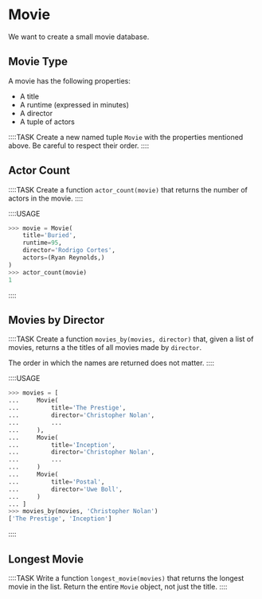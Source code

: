 # Movie

We want to create a small movie database.

## Movie Type

A movie has the following properties:

* A title
* A runtime (expressed in minutes)
* A director
* A tuple of actors

::::TASK
Create a new named tuple `Movie` with the properties mentioned above.
Be careful to respect their order.
::::

## Actor Count

::::TASK
Create a function `actor_count(movie)` that returns the number of actors in the movie.
::::

::::USAGE

```python
>>> movie = Movie(
    title='Buried',
    runtime=95,
    director='Rodrigo Cortes',
    actors=(Ryan Reynolds,)
)
>>> actor_count(movie)
1
```

::::

## Movies by Director

::::TASK
Create a function `movies_by(movies, director)` that, given a list of movies, returns a the titles of all movies made by `director`.

The order in which the names are returned does not matter.
::::

::::USAGE

```python
>>> movies = [
...     Movie(
...         title='The Prestige',
...         director='Christopher Nolan',
...         ...
...     ),
...     Movie(
...         title='Inception',
...         director='Christopher Nolan',
...         ...
...     )
...     Movie(
...         title='Postal',
...         director='Uwe Boll',
...     )
... ]
>>> movies_by(movies, 'Christopher Nolan')
['The Prestige', 'Inception']
```

::::

## Longest Movie

::::TASK
Write a function `longest_movie(movies)` that returns the longest movie in the list.
Return the entire `Movie` object, not just the title.
::::
